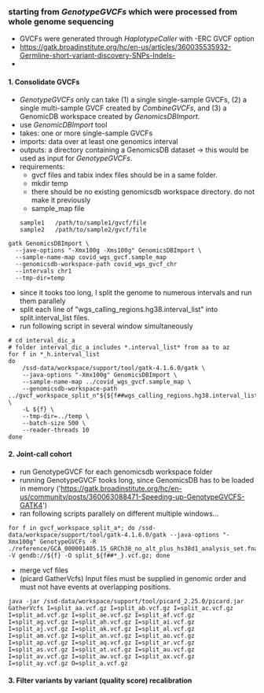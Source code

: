 ### starting from *GenotypeGVCFs* which were processed from whole genome sequencing

- GVCFs were generated through *HaplotypeCaller* with -ERC GVCF option
- https://gatk.broadinstitute.org/hc/en-us/articles/360035535932-Germline-short-variant-discovery-SNPs-Indels-
- 
#### 1. Consolidate GVCFs
- *GenotypeGVCFs* only can take (1) a single single-sample GVCFs, (2) a single multi-sample GVCF created by *CombineGVCFs*, and (3) a GenomicDB workspace created by *GenomicsDBImport*.
- use *GenomicDBImport* tool
- takes: one or more single-sample GVCFs
- imports: data over at least one genomics interval
- outputs: a directory containing a GenomicsDB dataset -> this would be used as input for *GenotypeGVCFs*.
- requirements:
  * gvcf files and tabix index files should be in a same folder.
  * mkdir temp
  * there should be no existing genomicsdb workspace directory. do not make it previously
  * sample_map file
  ~~~
  sample1   /path/to/sample1/gvcf/file
  sample2   /path/to/sample2/gvcf/file
  ~~~
  
~~~bashscript
gatk GenomicsDBImport \
  --jave-options "-Xmx100g -Xms100g" GenomicsDBImport \
  --sample-name-map covid_wgs_gvcf.sample_map
  --genomicsdb-workspace-path covid_wgs_gvcf_chr
  --intervals chr1
  --tmp-dir=temp
~~~
 
- since it tooks too long, I split the genome to numerous intervals and run them parallely
- split each line of "wgs_calling_regions.hg38.interval_list" into split.interval_list files.
- run following script in several window simultaneously
~~~bashscript
# cd interval_dic_a
# folder interval_dic_a includes *.interval_list* from aa to az
for f in *_h.interval_list
do
    /ssd-data/workspace/support/tool/gatk-4.1.6.0/gatk \
    --java-options "-Xmx100g" GenomicsDBImport \
    --sample-name-map ../covid_wgs_gvcf.sample_map \
    --genomicsdb-workspace-path ../gvcf_workspace_split_n"${${f##wgs_calling_regions.hg38.interval_list.splitn}%_h.interval_list}" \
    -L ${f} \
    --tmp-dir=../temp \
    --batch-size 500 \
    --reader-threads 10
done
~~~

#### 2. Joint-call cohort
- run GenotypeGVCF for each genomicsdb workspace folder
- running GenotypeGVCF tooks long, since GenomicsDB has to be loaded in memory ('https://gatk.broadinstitute.org/hc/en-us/community/posts/360063088471-Speeding-up-GenotypeGVCFS-GATK4')
-  ran following scripts parallely on different multiple windows...
~~~bashscript 
for f in gvcf_workspace_split_a*; do /ssd-data/workspace/support/tool/gatk-4.1.6.0/gatk --java-options "-Xmx100g" GenotypeGVCFs -R ./reference/GCA_000001405.15_GRCh38_no_alt_plus_hs38d1_analysis_set.fna -V gendb://${f} -O split_${f##*_}.vcf.gz; done
~~~
- merge vcf files
- (picard GatherVcfs) Input files must be supplied in genomic order and must not have events at overlapping positions.
~~~bashscript
java -jar /ssd-data/workspace/support/tool/picard_2.25.0/picard.jar GatherVcfs I=split_aa.vcf.gz I=split_ab.vcf.gz I=split_ac.vcf.gz I=split_ad.vcf.gz I=split_ae.vcf.gz I=split_af.vcf.gz I=split_ag.vcf.gz I=split_ah.vcf.gz I=split_ai.vcf.gz I=split_aj.vcf.gz I=split_ak.vcf.gz I=split_al.vcf.gz I=split_am.vcf.gz I=split_an.vcf.gz I=split_ao.vcf.gz I=split_ap.vcf.gz I=split_aq.vcf.gz I=split_ar.vcf.gz I=split_as.vcf.gz I=split_at.vcf.gz I=split_au.vcf.gz I=split_av.vcf.gz I=split_aw.vcf.gz I=split_ax.vcf.gz I=split_ay.vcf.gz O=split_a.vcf.gz
~~~

#### 3. Filter variants by variant (quality score) recalibration
